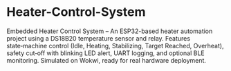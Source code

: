 # Heater-Control-System
Embedded Heater Control System – An ESP32-based heater automation project using a DS18B20 temperature sensor and relay. Features state‑machine control (Idle, Heating, Stabilizing, Target Reached, Overheat), safety cut‑off with blinking LED alert, UART logging, and optional BLE monitoring. Simulated on Wokwi, ready for real hardware deployment.
